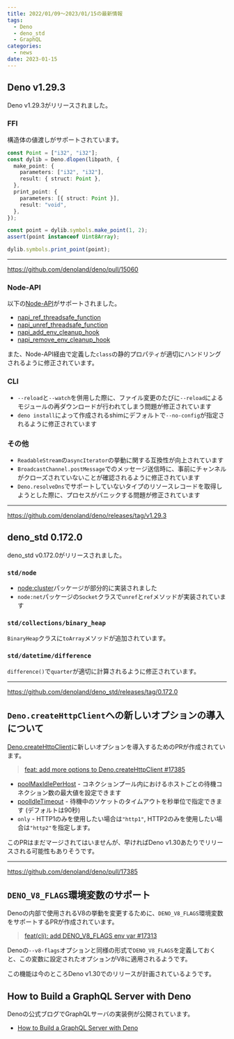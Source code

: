 ```yaml
---
title: 2022/01/09〜2023/01/15の最新情報
tags:
  - Deno
  - deno_std
  - GraphQL
categories:
  - news
date: 2023-01-15
---
```


## Deno v1.29.3

Deno v1.29.3がリリースされました。

### FFI

構造体の値渡しがサポートされています。
    
```typescript
const Point = ["i32", "i32"];
const dylib = Deno.dlopen(libpath, {
  make_point: {
    parameters: ["i32", "i32"],
    result: { struct: Point },
  },
  print_point: {
    parameters: [{ struct: Point }],
    result: "void",
  },
});

const point = dylib.symbols.make_point(1, 2);
assert(point instanceof Uint8Array);

dylib.symbols.print_point(point);
```

---

https://github.com/denoland/deno/pull/15060

### Node-API

以下の[Node-API](https://nodejs.org/docs/latest-v18.x/api/n-api.html)がサポートされました。

- [napi_ref_threadsafe_function](https://nodejs.org/docs/latest-v18.x/api/n-api.html#napi_ref_threadsafe_function)
- [napi_unref_threadsafe_function](https://nodejs.org/docs/latest-v18.x/api/n-api.html#napi_unref_threadsafe_function)
- [napi_add_env_cleanup_hook](https://nodejs.org/docs/latest-v18.x/api/n-api.html#napi_add_env_cleanup_hook)
- [napi_remove_env_cleanup_hook](https://nodejs.org/docs/latest-v18.x/api/n-api.html#napi_remove_env_cleanup_hook)

また、Node-API経由で定義した`class`の静的プロパティが適切にハンドリングされるように修正されています。

### CLI

- `--reload`と`--watch`を併用した際に、ファイル変更のたびに`--reload`によるモジュールの再ダウンロードが行われてしまう問題が修正されています
- `deno install`によって作成されるshimにデフォルトで`--no-config`が指定されるように修正されています

### その他
    
- `ReadableStream`の`asyncIterator`の挙動に関する互換性が向上されています
- `BroadcastChannel.postMessage`でのメッセージ送信時に、事前にチャンネルがクローズされていないことが確認されるように修正されています
- `Deno.resolveDns`でサポートしていないタイプのリソースレコードを取得しようとした際に、プロセスがパニックする問題が修正されています

---

https://github.com/denoland/deno/releases/tag/v1.29.3

## deno_std 0.172.0

deno_std v0.172.0がリリースされました。

### `std/node`

* [node:cluster](https://nodejs.org/docs/latest-v18.x/api/cluster.html)パッケージが部分的に実装されました
* `node:net`パッケージの`Socket`クラスで`unref`と`ref`メソッドが実装されています

### `std/collections/binary_heap`

`BinaryHeap`クラスに`toArray`メソッドが追加されています。

### `std/datetime/difference`

`difference()`で`quarter`が適切に計算されるように修正されています。

---

https://github.com/denoland/deno_std/releases/tag/0.172.0

## `Deno.createHttpClient`への新しいオプションの導入について

[Deno.createHttpClient](https://deno.land/api@v1.29.3?s=Deno.createHttpClient&unstable)に新しいオプションを導入するためのPRが作成されています。

> [feat: add more options to Deno.createHttpClient #17385](https://github.com/denoland/deno/pull/17385)

* [poolMaxIdlePerHost](https://docs.rs/reqwest/0.11.13/reqwest/struct.ClientBuilder.html#method.pool_max_idle_per_host) - コネクションプール内におけるホストごとの待機コネクション数の最大値を設定できます
* [poolIdleTimeout](https://docs.rs/reqwest/0.11.13/reqwest/struct.ClientBuilder.html#method.pool_idle_timeout) - 待機中のソケットのタイムアウトを秒単位で指定できます (デフォルトは90秒)
* `only` - HTTP1のみを使用したい場合は`"http1"`, HTTP2のみを使用したい場合は`"http2"`を指定します。

このPRはまだマージされてはいませんが、早ければDeno v1.30あたりでリリースされる可能性もありそうです。

---

https://github.com/denoland/deno/pull/17385

## `DENO_V8_FLAGS`環境変数のサポート

Denoの内部で使用されるV8の挙動を変更するために、`DENO_V8_FLAGS`環境変数をサポートするPRが作成されています。

> [feat(cli): add DENO_V8_FLAGS env var #17313](https://github.com/denoland/deno/pull/17313)

Denoの`--v8-flags`オプションと同様の形式で`DENO_V8_FLAGS`を定義しておくと、この変数に設定されたオプションがV8に適用されるようです。

この機能は今のところDeno v1.30でのリリースが計画されているようです。

## How to Build a GraphQL Server with Deno

Denoの公式ブログでGraphQLサーバの実装例が公開されています。

* [How to Build a GraphQL Server with Deno](https://deno.com/blog/build-a-graphql-server-with-deno)

